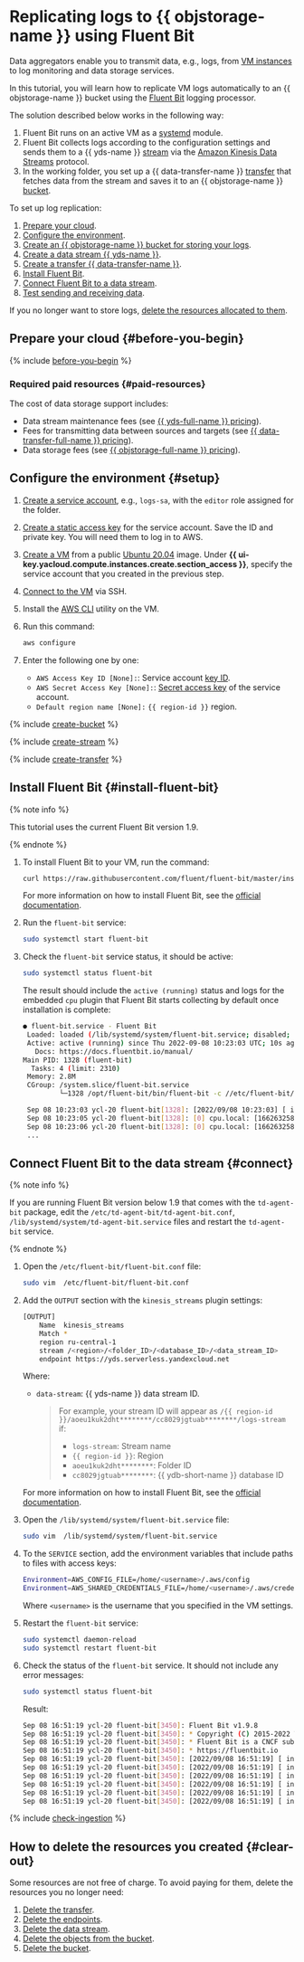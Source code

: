# Replicating logs to {{ objstorage-name }} using Fluent Bit


Data aggregators enable you to transmit data, e.g., logs, from [VM instances](../../compute/concepts/vm.md) to log monitoring and data storage services.

In this tutorial, you will learn how to replicate VM logs automatically to an {{ objstorage-name }} bucket using the [Fluent Bit](https://fluentbit.io) logging processor.

The solution described below works in the following way:
1. Fluent Bit runs on an active VM as a [systemd](https://ru.wikipedia.org/wiki/Systemd) module.
1. Fluent Bit collects logs according to the configuration settings and sends them to a {{ yds-name }} [stream](../../data-streams/concepts/glossary.md#stream-concepts) via the [Amazon Kinesis Data Streams](https://aws.amazon.com/ru/kinesis/data-streams/) protocol.
1. In the working folder, you set up a {{ data-transfer-name }} [transfer](../../data-transfer/concepts/#transfer) that fetches data from the stream and saves it to an {{ objstorage-name }} [bucket](../../storage/concepts/bucket.md).

To set up log replication:

1. [Prepare your cloud](#before-you-begin).
1. [Configure the environment](#setup).
1. [Create an {{ objstorage-name }} bucket for storing your logs](#create-bucket).
1. [Create a data stream {{ yds-name }}](#create-stream).
1. [Create a transfer {{ data-transfer-name }}](#create-transfer).
1. [Install Fluent Bit](#install-fluent-bit).
1. [Connect Fluent Bit to a data stream](#connect).
1. [Test sending and receiving data](#check-ingestion).

If you no longer want to store logs, [delete the resources allocated to them](#clear-out).

## Prepare your cloud {#before-you-begin}

{% include [before-you-begin](../_tutorials_includes/before-you-begin.md) %}

### Required paid resources {#paid-resources}

The cost of data storage support includes:

* Data stream maintenance fees (see [{{ yds-full-name }} pricing](../../data-streams/pricing.md)).
* Fees for transmitting data between sources and targets (see [{{ data-transfer-full-name }} pricing](../../data-transfer/pricing.md)).
* Data storage fees (see [{{ objstorage-full-name }} pricing](../../storage/pricing.md)).

## Configure the environment {#setup}

1. [Create a service account](../../iam/operations/sa/create.md), e.g., `logs-sa`, with the `editor` role assigned for the folder.
1. [Create a static access key](../../iam/operations/sa/create-access-key.md) for the service account. Save the ID and private key. You will need them to log in to AWS.
1. [Create a VM](../../compute/operations/vm-create/create-linux-vm.md) from a public [Ubuntu 20.04](/marketplace/products/yc/ubuntu-20-04-lts) image. Under **{{ ui-key.yacloud.compute.instances.create.section_access }}**, specify the service account that you created in the previous step.
1. [Connect to the VM](../../compute/operations/vm-connect/ssh.md#vm-connect) via SSH.
1. Install the [AWS CLI](https://docs.aws.amazon.com/cli/latest/userguide/getting-started-install.html) utility on the VM.
1. Run this command:

   ```bash
   aws configure
   ```

1. Enter the following one by one:

   * `AWS Access Key ID [None]:`: Service account [key ID](../../iam/concepts/authorization/access-key.md).
   * `AWS Secret Access Key [None]:`: [Secret access key](../../iam/concepts/authorization/access-key.md) of the service account.
   * `Default region name [None]:` `{{ region-id }}` region.

{% include [create-bucket](../_tutorials_includes/create-bucket.md) %}

{% include [create-stream](../_tutorials_includes/create-stream.md) %}

{% include [create-transfer](../_tutorials_includes/create-transfer.md) %}

## Install Fluent Bit {#install-fluent-bit}

{% note info %}

This tutorial uses the current Fluent Bit version 1.9.

{% endnote %}

1. To install Fluent Bit to your VM, run the command:

   ```bash
   curl https://raw.githubusercontent.com/fluent/fluent-bit/master/install.sh | sh
   ```

   For more information on how to install Fluent Bit, see the [official documentation](https://docs.fluentbit.io/manual/installation/linux/ubuntu).

1. Run the `fluent-bit` service:

   ```bash
   sudo systemctl start fluent-bit
   ```

1. Check the `fluent-bit` service status, it should be active:

   ```bash
   sudo systemctl status fluent-bit
   ```

   The result should include the `active (running)` status and logs for the embedded `cpu` plugin that Fluent Bit starts collecting by default once installation is complete:

   ```bash
   ● fluent-bit.service - Fluent Bit
    Loaded: loaded (/lib/systemd/system/fluent-bit.service; disabled; vendor preset: enabled)
    Active: active (running) since Thu 2022-09-08 10:23:03 UTC; 10s ago
      Docs: https://docs.fluentbit.io/manual/
   Main PID: 1328 (fluent-bit)
     Tasks: 4 (limit: 2310)
    Memory: 2.8M
    CGroup: /system.slice/fluent-bit.service
            └─1328 /opt/fluent-bit/bin/fluent-bit -c //etc/fluent-bit/fluent-bit.conf

    Sep 08 10:23:03 ycl-20 fluent-bit[1328]: [2022/09/08 10:23:03] [ info] [output:stdout:stdout.0] worker #0 started
    Sep 08 10:23:05 ycl-20 fluent-bit[1328]: [0] cpu.local: [1662632584.114661597, {"cpu_p"=>1.000000, "user_p"=>0.000000, >
    Sep 08 10:23:06 ycl-20 fluent-bit[1328]: [0] cpu.local: [1662632585.114797726, {"cpu_p"=>0.000000, "user_p"=>0.000000, >
    ...

   ```

## Connect Fluent Bit to the data stream {#connect}

{% note info %}

If you are running Fluent Bit version below 1.9 that comes with the `td-agent-bit` package, edit the `/etc/td-agent-bit/td-agent-bit.conf`, `/lib/systemd/system/td-agent-bit.service` files and restart the `td-agent-bit` service.

{% endnote %}

1. Open the `/etc/fluent-bit/fluent-bit.conf` file:

   ```bash
   sudo vim  /etc/fluent-bit/fluent-bit.conf
   ```

1. Add the `OUTPUT` section with the `kinesis_streams` plugin settings:

   ```bash
   [OUTPUT]
       Name  kinesis_streams
       Match *
       region ru-central-1
       stream /<region>/<folder_ID>/<database_ID>/<data_stream_ID>
       endpoint https://yds.serverless.yandexcloud.net
   ```

   Where:

   * `data-stream`: {{ yds-name }} data stream ID.
      > For example, your stream ID will appear as `/{{ region-id }}/aoeu1kuk2dht********/cc8029jgtuab********/logs-stream` if:
      > * `logs-stream`: Stream name
      > * `{{ region-id }}`: Region
      > * `aoeu1kuk2dht********`: Folder ID
      > * `cc8029jgtuab********`: {{ ydb-short-name }} database ID

   For more information on how to install Fluent Bit, see the [official documentation](https://docs.fluentbit.io/manual/administration/configuring-fluent-bit/classic-mode/configuration-file).

1. Open the `/lib/systemd/system/fluent-bit.service` file:

   ```bash
   sudo vim  /lib/systemd/system/fluent-bit.service
   ```

1. To the `SERVICE` section, add the environment variables that include paths to files with access keys:

   ```bash
   Environment=AWS_CONFIG_FILE=/home/<username>/.aws/config
   Environment=AWS_SHARED_CREDENTIALS_FILE=/home/<username>/.aws/credentials
   ```

   Where `<username>` is the username that you specified in the VM settings.

1. Restart the `fluent-bit` service:

   ```bash
   sudo systemctl daemon-reload
   sudo systemctl restart fluent-bit
   ```

1. Check the status of the `fluent-bit` service. It should not include any error messages:

   ```bash
   sudo systemctl status fluent-bit
   ```

   Result:

   ```bash
   Sep 08 16:51:19 ycl-20 fluent-bit[3450]: Fluent Bit v1.9.8
   Sep 08 16:51:19 ycl-20 fluent-bit[3450]: * Copyright (C) 2015-2022 The Fluent Bit Authors
   Sep 08 16:51:19 ycl-20 fluent-bit[3450]: * Fluent Bit is a CNCF sub-project under the umbrella of Fluentd
   Sep 08 16:51:19 ycl-20 fluent-bit[3450]: * https://fluentbit.io
   Sep 08 16:51:19 ycl-20 fluent-bit[3450]: [2022/09/08 16:51:19] [ info] [fluent bit] version=1.9.8, commit=, pid=3450
   Sep 08 16:51:19 ycl-20 fluent-bit[3450]: [2022/09/08 16:51:19] [ info] [storage] version=1.2.0, type=memory-only, sync=normal, checksum=disabled, max_chunks_up=128
   Sep 08 16:51:19 ycl-20 fluent-bit[3450]: [2022/09/08 16:51:19] [ info] [cmetrics] version=0.3.6
   Sep 08 16:51:19 ycl-20 fluent-bit[3450]: [2022/09/08 16:51:19] [ info] [sp] stream processor started
   Sep 08 16:51:19 ycl-20 fluent-bit[3450]: [2022/09/08 16:51:19] [ info] [output:kinesis_streams:kinesis_streams.1] worker #0 started
   Sep 08 16:51:19 ycl-20 fluent-bit[3450]: [2022/09/08 16:51:19] [ info] [output:stdout:stdout.0] worker #0 started
   ```

{% include [check-ingestion](../_tutorials_includes/check-ingestion.md) %}

## How to delete the resources you created {#clear-out}

Some resources are not free of charge. To avoid paying for them, delete the resources you no longer need:

1. [Delete the transfer](../../data-transfer/operations/transfer.md#delete).
1. [Delete the endpoints](../../data-transfer/operations/endpoint/index.md#delete).
1. [Delete the data stream](../../data-streams/operations/manage-streams.md#delete-data-stream).
1. [Delete the objects from the bucket](../../storage/operations/objects/delete.md).
1. [Delete the bucket](../../storage/operations/buckets/delete.md).
